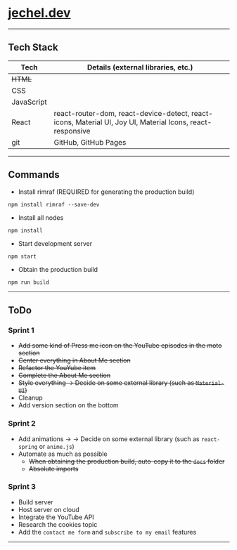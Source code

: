 # [jechel.dev](https://jechel.dev/)

***

## Tech Stack 
|  Tech      | Details (external libraries, etc.)                                                                        |
| ---------- | --------------------------------------------------------------------------------------------------------- |
| ~~HTML~~   |                                                                                                           |
| CSS        |                                                                                                           |
| JavaScript |                                                                                                           |
| React      | react-router-dom, react-device-detect, react-icons, Material UI, Joy UI, Material Icons, react-responsive |
| git        | GitHub, GitHub Pages                                                                                      |

***

## Commands
- Install rimraf (REQUIRED for generating the production build)
```console
npm install rimraf --save-dev
```
- Install all nodes
```console
npm install
```
- Start development server
```console
npm start
```
- Obtain the production build
```console
npm run build
```

***

## ToDo
### Sprint 1
- ~~Add some kind of Press me icon on the YouTube episodes in the moto section~~
- ~~Center everything in About Me section~~
- ~~Refactor the YouYube item~~
- ~~Complete the About Me section~~
- ~~Style everything -> Decide on some external library (such as ```Material-UI```)~~
- Cleanup
- Add version section on the bottom
### Sprint 2
- Add animations -> -> Decide on some external library (such as ```react-spring``` or ```anime.js```)
- Automate as much as possible
    - ~~When obtaining the production build, auto-copy it to the ```docs``` folder~~
    - ~~Absolute imports~~
### Sprint 3
- Build server
- Host server on cloud
- Integrate the YouTube API
- Research the cookies topic
- Add the ```contact me form``` and ```subscribe to my email``` features

***